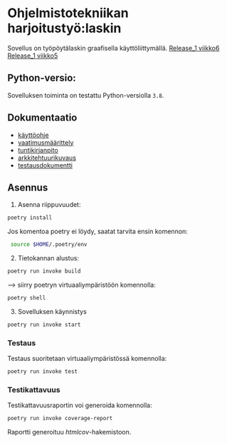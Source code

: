 # Ohjelmistotekniikan harjoitustyö:laskin

Sovellus on työpöytälaskin graafisella käyttöliittymällä. 
[Release_1 viikko6](https://github.com/Doubleneck/ot-harjoitustyo/releases/tag/viikko6)
[Release_1 viikko5](https://github.com/Doubleneck/ot-harjoitustyo/releases/tag/Viikko5)  
##  Python-versio:

Sovelluksen toiminta on testattu Python-versiolla `3.8`.

## Dokumentaatio

- [käyttöohje](https://github.com/Doubleneck/ot-harjoitustyo/blob/master/dokumentaatio/kayttoohje.md)  
- [vaatimusmäärittely](https://github.com/Doubleneck/ot-harjoitustyo/blob/master/dokumentaatio/vaatimusmaarittely.md)  
- [tuntikirjanpito](https://github.com/Doubleneck/ot-harjoitustyo/blob/master/dokumentaatio/tuntikirjanpito.md)
- [arkkitehtuurikuvaus](https://github.com/Doubleneck/ot-harjoitustyo/blob/master/dokumentaatio/arkkitehtuuri.md)
- [testausdokumentti](https://github.com/Doubleneck/ot-harjoitustyo/blob/master/dokumentaatio/testausdokumentti.md)

## Asennus

1. Asenna riippuvuudet:
```bash
poetry install
```
Jos komentoa poetry ei löydy, saatat tarvita ensin komennon:
```bash
 source $HOME/.poetry/env
 ```
2. Tietokannan alustus:
```bash
poetry run invoke build
```
--> siirry poetryn virtuaaliympäristöön komennolla: 
```bash
poetry shell
```
3. Sovelluksen käynnistys
```bash
poetry run invoke start
```
### Testaus

Testaus suoritetaan virtuaaliympäristössä komennolla:
```bash
poetry run invoke test
```
### Testikattavuus

Testikattavuusraportin voi generoida komennolla:
```bash
poetry run invoke coverage-report
```
Raportti generoituu _htmlcov_-hakemistoon.



